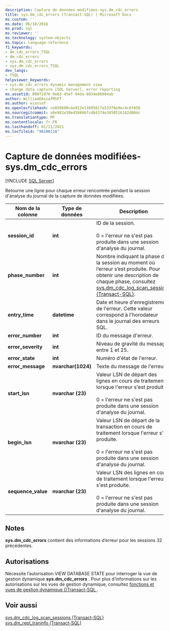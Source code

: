 ```yaml
---
description: Capture de données modifiées-sys.dm_cdc_errors
title: sys.dm_cdc_errors (Transact-SQL) | Microsoft Docs
ms.custom: ''
ms.date: 06/10/2016
ms.prod: sql
ms.reviewer: ''
ms.technology: system-objects
ms.topic: language-reference
f1_keywords:
- dm_cdc_errors_TSQL
- dm_cdc_errors
- sys.dm_cdc_errors
- sys.dm_cdc_errors_TSQL
dev_langs:
- TSQL
helpviewer_keywords:
- sys.dm_cdc_errors dynamic management view
- change data capture [SQL Server], error reporting
ms.assetid: 898f2d76-9e63-45ef-94da-8034e86004ab
author: WilliamDAssafMSFT
ms.author: wiassaf
ms.openlocfilehash: ce058600c4a912e13695817a533f8e9ec4c8f856
ms.sourcegitcommit: a9e982e30e458866fcd64374e3458516182d604c
ms.translationtype: MT
ms.contentlocale: fr-FR
ms.lasthandoff: 01/11/2021
ms.locfileid: "98100118"
---
```

# <a name="change-data-capture---sysdm_cdc_errors"></a>Capture de données modifiées-sys.dm_cdc_errors
[!INCLUDE [SQL Server](../../includes/applies-to-version/sqlserver.md)]

  Retourne une ligne pour chaque erreur rencontrée pendant la session d'analyse du journal de la capture de données modifiées.  
 
 
|Nom de la colonne|Type de données|Description|  
|-----------------|---------------|-----------------|  
|**session_id**|**int**|ID de la session.<br /><br /> 0 = l'erreur ne s'est pas produite dans une session d'analyse du journal.|  
|**phase_number**|**int**|Nombre indiquant la phase de la session au moment où l’erreur s’est produite. Pour obtenir une description de chaque phase, consultez [sys.dm_cdc_log_scan_sessions &#40;Transact-SQL&#41;](../../relational-databases/system-dynamic-management-views/change-data-capture-sys-dm-cdc-log-scan-sessions.md).|  
|**entry_time**|**datetime**|Date et heure d'enregistrement de l'erreur. Cette valeur correspond à l'horodateur dans le journal des erreurs SQL.|  
|**error_number**|**int**|ID du message d'erreur.|  
|**error_severity**|**int**|Niveau de gravité du message, entre 1 et 25.|  
|**error_state**|**int**|Numéro d'état de l'erreur.|  
|**error_message**|**nvarchar(1024)**|Texte du message de l'erreur.|  
|**start_lsn**|**nvarchar (23)**|Valeur LSN de départ des lignes en cours de traitement lorsque l'erreur s'est produite.<br /><br /> 0 = l'erreur ne s'est pas produite dans une session d'analyse du journal.|  
|**begin_lsn**|**nvarchar (23)**|Valeur LSN de départ de la transaction en cours de traitement lorsque l'erreur s'est produite.<br /><br /> 0 = l'erreur ne s'est pas produite dans une session d'analyse du journal.|  
|**sequence_value**|**nvarchar (23)**|Valeur LSN des lignes en cours de traitement lorsque l'erreur s'est produite.<br /><br /> 0 = l'erreur ne s'est pas produite dans une session d'analyse du journal.|  
  
## <a name="remarks"></a>Notes  
 **sys.dm_cdc_errors** contient des informations d’erreur pour les sessions 32 précédentes.  
  
## <a name="permissions"></a>Autorisations  
 Nécessite l’autorisation VIEW DATABASE STATE pour interroger la vue de gestion dynamique **sys.dm_cdc_errors** . Pour plus d’informations sur les autorisations sur les vues de gestion dynamique, consultez [fonctions et vues de gestion dynamique &#40;&#41;Transact-SQL ](~/relational-databases/system-dynamic-management-views/system-dynamic-management-views.md).  
  
## <a name="see-also"></a>Voir aussi  
 [sys.dm_cdc_log_scan_sessions &#40;Transact-SQL&#41;](../../relational-databases/system-dynamic-management-views/change-data-capture-sys-dm-cdc-log-scan-sessions.md)   
 [sys.dm_repl_traninfo &#40;Transact-SQL&#41;](../../relational-databases/system-dynamic-management-views/sys-dm-repl-traninfo-transact-sql.md)  
  
  

